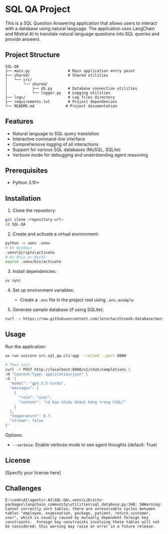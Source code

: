 # SQL QA Project

This is a SQL Question Answering application that allows users to interact with a database using natural language. The application uses LangChain and Mistral AI to translate natural language questions into SQL queries and provide answers.

## Project Structure

```text
SQL-QA
├── main.py                 # Main application entry point
├── shared/                 # Shared utilities
│   └── src/
│       └── shared/
│           ├── db.py       # Database connection utilities
│           └── logger.py   # Logging utilities
├── logs/                   # Log files directory
├── requirements.txt        # Project dependencies
└── README.md              # Project documentation
```

## Features

- Natural language to SQL query translation
- Interactive command-line interface
- Comprehensive logging of all interactions
- Support for various SQL databases (MySQL, SQLite)
- Verbose mode for debugging and understanding agent reasoning

## Prerequisites

- Python 3.10+

## Installation

1. Clone the repository:

```bash
git clone <repository-url>
cd SQL-QA
```

2. Create and activate a virtual environment:

```bash
python -m venv .venv
# On Windows
.venv\Scripts\activate
# On Unix or MacOS
source .venv/bin/activate
```

3. Install dependencies:

```bash
uv sync
```

4. Set up environment variables:
   - Create a `.env` file in the project root using `.env.example`

5. Generate sample database (if using SQLite):

```bash
curl -s https://raw.githubusercontent.com/lerocha/chinook-database/master/ChinookDatabase/DataSources/Chinook_Sqlite.sql | sqlite3 Chinook.db
```

## Usage

Run the application:

```bash
uv run uvicorn src.sql_qa.cli:app --reload --port 8000

# Then test
curl -X POST http://localhost:8000/v1/chat/completions \
-H "Content-Type: application/json" \
-d '{
  "model": "gpt-3.5-turbo",
  "messages": [
    {
      "role": "user",
      "content": "có bao nhiêu khách hàng trong CSDL?"
    }
  ],
  "temperature": 0.7,
  "stream": false
}'
```

Options:

- `--verbose`: Enable verbose mode to see agent thoughts (default: True)

## License

[Specify your license here]

## Challenges

```text
E:\code\AI\agentic-AI\SQL-QA\.venv\Lib\site-packages\langchain_community\utilities\sql_database.py:348: SAWarning: Cannot correctly sort tables; there are unresolvable cycles between tables "employee, examination, package, patient, return_customer, user", which is usually caused by mutually dependent foreign key constraints.  Foreign key constraints involving these tables will not be considered; this warning may raise an error in a future release.
```
